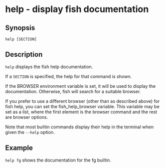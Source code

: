 # help - display fish documentation

## Synopsis

```
help [SECTION]
```

## Description

`help` displays the fish help documentation.

If a `SECTION` is specified, the help for that command is shown.

If the BROWSER environment variable is set, it will be used to display the documentation. Otherwise, fish will search for a suitable browser.

If you prefer to use a different browser (other than as described above) for fish help, you can set the fish_help_browser variable. This variable may be set as a list, where the first element is the browser command and the rest are browser options.

Note that most builtin commands display their help in the terminal when given the `--help` option.

## Example

`help fg` shows the documentation for the fg builtin.

